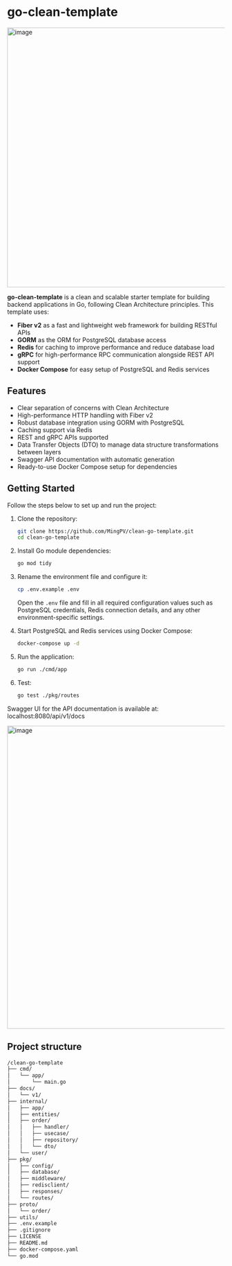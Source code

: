 # go-clean-template
<div><img width="600" alt="image" src="https://github.com/user-attachments/assets/5ff920c7-eccf-4fa2-8198-3cf2ec2dae6e" /></div>

**go-clean-template** is a clean and scalable starter template for building backend applications in Go, following Clean Architecture principles. This template uses:

- **Fiber v2** as a fast and lightweight web framework for building RESTful APIs 
- **GORM** as the ORM for PostgreSQL database access
- **Redis** for caching to improve performance and reduce database load
- **gRPC** for high-performance RPC communication alongside REST API support  
- **Docker Compose** for easy setup of PostgreSQL and Redis services

## Features

- Clear separation of concerns with Clean Architecture  
- High-performance HTTP handling with Fiber v2  
- Robust database integration using GORM with PostgreSQL  
- Caching support via Redis
- REST and gRPC APIs supported 
- Data Transfer Objects (DTO) to manage data structure transformations between layers  
- Swagger API documentation with automatic generation 
- Ready-to-use Docker Compose setup for dependencies  

## Getting Started

Follow the steps below to set up and run the project:

1. Clone the repository:

    ```bash
    git clone https://github.com/MingPV/clean-go-template.git
    cd clean-go-template
    ```

2. Install Go module dependencies:

    ```bash
    go mod tidy
    ```

3. Rename the environment file and configure it:

    ```bash
    cp .env.example .env
    ```

    Open the `.env` file and fill in all required configuration values such as PostgreSQL credentials, Redis connection details, and any other environment-specific settings.

4. Start PostgreSQL and Redis services using Docker Compose:

    ```bash
    docker-compose up -d
    ```

5. Run the application:

    ```bash
    go run ./cmd/app
    ```

6. Test:

    ```bash
    go test ./pkg/routes
    ```

Swagger UI for the API documentation is available at: localhost:8080/api/v1/docs

<img width="0" alt="image" src="https://github.com/user-attachments/assets/e38ff0e8-8fd1-4d39-baca-af30b85b353a" />
<img width="700" alt="image" src="https://github.com/user-attachments/assets/840f8d43-e07c-44a8-9b7d-3f4d62d912ce" />


## Project structure


```bash
/clean-go-template
├── cmd/
│   └── app/
│       └── main.go               
├── docs/
│   └── v1/                 
├── internal/               
│   ├── app/            
│   ├── entities/
│   ├── order/
│   │   ├── handler/ 
│   │   ├── usecase/
│   │   ├── repository/
│   │   └── dto/ 
│   └── user/               
├── pkg/
│   ├── config/
│   ├── database/
│   ├── middleware/
│   ├── redisclient/
│   ├── responses/
│   └── routes/
├── proto/
│   └── order/
├── utils/                
├── .env.example             
├── .gitignore               
├── LICENSE                  
├── README.md             
├── docker-compose.yaml      
└── go.mod
```




